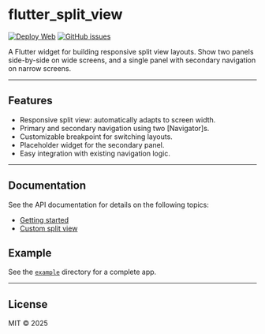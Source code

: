 # flutter_split_view

[![Deploy Web](https://github.com/dyno-nexsoft/flutter_split_view/actions/workflows/deploy_web.yml/badge.svg)](https://github.com/dyno-nexsoft/flutter_split_view/actions/workflows/deploy_web.yml)
[![GitHub issues](https://img.shields.io/github/issues/dyno-nexsoft/flutter_split_view.svg)](https://github.com/dyno-nexsoft/flutter_split_view/issues)

A Flutter widget for building responsive split view layouts. Show two panels side-by-side on wide screens, and a single panel with secondary navigation on narrow screens.

---

## Features

- Responsive split view: automatically adapts to screen width.
- Primary and secondary navigation using two [Navigator]s.
- Customizable breakpoint for switching layouts.
- Placeholder widget for the secondary panel.
- Easy integration with existing navigation logic.

---

## Documentation

See the API documentation for details on the following topics:

- [Getting started](doc/get-started.md)
- [Custom split view](doc/custom-split-view.md)

## Example

See the [`example`](example) directory for a complete app.

---

## License

MIT © 2025
